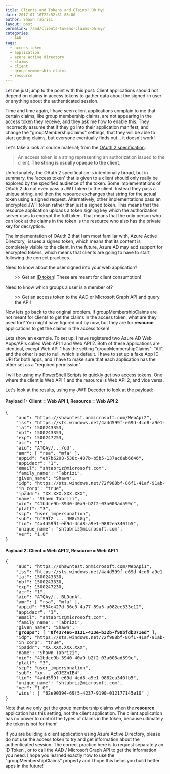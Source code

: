 ```yaml
---
title: Clients and Tokens and Claims! Oh My!
date: 2017-07-16T22:52:31-08:00
author: Shawn Tabrizi
layout: post
permalink: /aad/clients-tokens-claims-oh-my/
categories:
  - AAD
tags:
  - access token
  - application
  - azure active directory
  - claims
  - client
  - group membership claims
  - resource
---
```

<p>Let me just jump to the point with this post: Client applications should not depend on claims in access tokens to gather data about the signed-in user or anything about the authenticated session.</p>

<p>Time and time again, I have seen client applications complain to me that certain claims, like group membership claims, are not appearing in the access token they receive, and they ask me how to enable this. They incorrectly assume that if they go into their application manifest, and change the "groupMembershipClaims" settings, that they will be able to start getting claims, but everyone eventually finds out... it doesn't work!</p>

<p>Let's take a look at source material; from the <a href="https://tools.ietf.org/html/rfc6749#section-1.4">OAuth 2 specification</a>:</p>

<p><blockquote>An access token is a string representing an authorization issued to the client. <strong>The string is usually opaque to the client</strong>.</blockquote></p>

<p>Unfortunately, the OAuth 2 specification is intentionally broad, but in summary, the 'access token' that is given to a client should only really be explored by the specified audience of the token. Some implementations of OAuth 2 do not even pass a JWT token to the client. Instead they pass a unique string, and then the resource exchanges that string for the actual token using a signed request. Alternatively, other implementations pass an encrypted JWT token rather than just a signed token. This means that the resource application uploads a token signing key which the authorization server uses to encrypt the full token. That means that the only person who can look at the claims in the token is the resource who also has the private key for decryption.</p>

<p>The implementation of OAuth 2 that I am most familiar with, Azure Active Directory,  issues a signed token, which means that its content is completely visible to the client. In the future, Azure AD may add support for encrypted tokens, which means that clients are going to have to start following the correct practices.</p>

<p>Need to know about the user signed into your web application?</p>

<p style="padding-left: 30px;">>> Get an <a href="https://docs.microsoft.com/en-us/azure/active-directory/develop/active-directory-token-and-claims#idtokens">ID token</a>! These are meant for client consumption!</p>

<p>Need to know which groups a user is a member of?</p>

<p style="padding-left: 30px;">>> Get an access token to the AAD or Microsoft Graph API and query the API!</p>

<p>Now lets go back to the original problem. If groupMembershipClaims are not meant for clients to get the claims in the access token, what are they used for? You might have figured out by now, but they are for <strong>resource</strong> applications to get the claims in the access token!</p>

<p>Lets show an example. To set up, I have registered two Azure AD Web Apps/APIs called Web API 1 and Web API 2. Both of these applications are identical, except Web API 1 has the setting "groupMembershipClaims": "All", and the other is set to null, which is default. I have to set up a fake App ID URI for both apps, and I have to make sure that each application has the other set as a "required permission".</p>

<p>I will be using my <a href="https://shawntabrizi.com/aad/azure-ad-authentication-with-powershell-and-adal/">PowerShell Scripts</a> to quickly get two access tokens. One where the client is Web API 1 and the resource is Web API 2, and vice versa.</p>

<p>Let's look at the results, using my JWT Decoder to look at the payload:</p>

<h4>Payload 1:  Client = Web API 1, Resource = Web API 2</h4>

<pre>{
    "aud": "https://shawntest.onmicrosoft.com/WebApi2",
    "iss": "https://sts.windows.net/4a4d599f-e69d-4cd8-a9e1-9882ea340fb5/",
    "iat": 1500243353,
    "nbf": 1500243353,
    "exp": 1500247253,
    "acr": "1",
    "aio": "ATQAy/.../oU",
    "amr": [ "rsa", "mfa" ],
    "appid": "eb7b6208-538c-487b-b5b5-137ac6ab6646",
    "appidacr": "1",
    "email": "shtabriz@microsoft.com",
    "family_name": "Tabrizi",
    "given_name": "Shawn",
    "idp": "https://sts.windows.net/72f988bf-86f1-41af-91ab-2d7cd011db47/",
    "in_corp": "true",
    "ipaddr": "XX.XXX.XXX.XXX",
    "name": "Shawn Tabrizi",
    "oid": "41bdce9b-3940-40a9-b2f2-03a003ad599c",
    "platf": "3",
    "scp": "user_impersonation",
    "sub": "hfS9IZ_..._JW8c5Gg",
    "tid": "4a4d599f-e69d-4cd8-a9e1-9882ea340fb5",
    "unique_name": "shtabriz@microsoft.com",
    "ver": "1.0"
}</pre>

<h4>Payload 2: Client = Web API 2, Resource = Web API 1</h4>

<pre>{
    "aud": "https://shawntest.onmicrosoft.com/WebApi1",
    "iss": "https://sts.windows.net/4a4d599f-e69d-4cd8-a9e1-9882ea340fb5/",
    "iat": 1500243330,
    "nbf": 1500243330,
    "exp": 1500247230,
    "acr": "1",
    "aio": "ATQAy/...BLDunA",
    "amr": [ "rsa", "mfa" ],
    "appid": "554e427d-36c3-4a77-89a5-a082ee333e12",
    "appidacr": "1",
    "email": "shtabriz@microsoft.com",
    "family_name": "Tabrizi",
    "given_name": "Shawn",
    <strong>"groups": [ "0f4374e6-8131-413e-b32b-f98bfdb371ed" ],</strong>
    "idp": "https://sts.windows.net/72f988bf-86f1-41af-91ab-2d7cd011db47/",
    "in_corp": "true",
    "ipaddr": "XX.XXX.XXX.XXX",
    "name": "Shawn Tabrizi",
    "oid": "41bdce9b-3940-40a9-b2f2-03a003ad599c",
    "platf": "3",
    "scp": "user_impersonation",
    "sub": "xy..._zGJEZnIB4",
    "tid": "4a4d599f-e69d-4cd8-a9e1-9882ea340fb5",
    "unique_name": "shtabriz@microsoft.com",
    "ver": "1.0",
    "wids": [ "62e90394-69f5-4237-9190-012177145e10" ]
}</pre>

<p>Note that we only get the group membership claims when the <strong>resource</strong> application has this setting, not the client application. The client application has no power to control the types of claims in the token, because ultimately the token is not for them!</p>

<p>If you are building a client application using Azure Active Directory, please do not use the access token to try and get information about the authenticated session. The correct practice here is to request separately an ID Token , or to call the AAD / Microsoft Graph API to get the information you need. I hope you learned exactly how to use the "groupMembershipClaims" property and I hope this helps you build better apps in the future!</p>